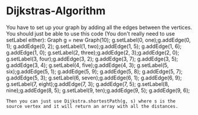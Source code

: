 # Dijkstras-Algorithm
You have to set up your graph by adding all the edges between the vertices. You should just be able to use this code (You don't really need to use setLabel either):
    Graph g = new Graph(10);
		g.setLabel(0, one);g.addEdge(0, 1); g.addEdge(0, 2);
		g.setLabel(1, two);g.addEdge(1, 5); g.addEdge(1, 6); g.addEdge(1, 0);
		g.setLabel(2, three);g.addEdge(2, 3);g.addEdge(2, 0);
		g.setLabel(3, four);g.addEdge(3, 2); g.addEdge(3, 7); g.addEdge(3, 5); g.addEdge(3, 4);
		g.setLabel(4, five);g.addEdge(4, 3);
		g.setLabel(5, six);g.addEdge(5, 1); g.addEdge(5, 9); g.addEdge(5, 8); g.addEdge(5, 7); g.addEdge(5, 3);
		g.setLabel(6, seven);g.addEdge(6, 1); g.addEdge(6, 9);
		g.setLabel(7, eight);g.addEdge(7, 3); g.addEdge(7, 5);
		g.setLabel(8, nine);g.addEdge(8, 5);
		g.setLabel(9, ten);g.addEdge(9, 5); g.addEdge(9, 6);
    
    Then you can just use Dijkstra.shortestPath(g, s) where s is the source vertex and it will return an array with all the distances.
